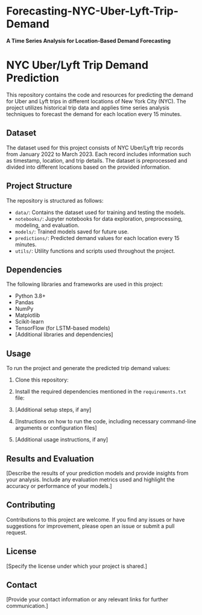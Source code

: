 # Forecasting-NYC-Uber-Lyft-Trip-Demand
**A Time Series Analysis for Location-Based Demand Forecasting**
# NYC Uber/Lyft Trip Demand Prediction

This repository contains the code and resources for predicting the demand for Uber and Lyft trips in different locations of New York City (NYC). The project utilizes historical trip data and applies time series analysis techniques to forecast the demand for each location every 15 minutes.

## Dataset

The dataset used for this project consists of NYC Uber/Lyft trip records from January 2022 to March 2023. Each record includes information such as timestamp, location, and trip details. The dataset is preprocessed and divided into different locations based on the provided information.

## Project Structure

The repository is structured as follows:

- `data/`: Contains the dataset used for training and testing the models.
- `notebooks/`: Jupyter notebooks for data exploration, preprocessing, modeling, and evaluation.
- `models/`: Trained models saved for future use.
- `predictions/`: Predicted demand values for each location every 15 minutes.
- `utils/`: Utility functions and scripts used throughout the project.

## Dependencies

The following libraries and frameworks are used in this project:

- Python 3.8+
- Pandas
- NumPy
- Matplotlib
- Scikit-learn
- TensorFlow (for LSTM-based models)
- [Additional libraries and dependencies]

## Usage

To run the project and generate the predicted trip demand values:

1. Clone this repository:


2. Install the required dependencies mentioned in the `requirements.txt` file:


3. [Additional setup steps, if any]

4. [Instructions on how to run the code, including necessary command-line arguments or configuration files]

5. [Additional usage instructions, if any]

## Results and Evaluation

[Describe the results of your prediction models and provide insights from your analysis. Include any evaluation metrics used and highlight the accuracy or performance of your models.]

## Contributing

Contributions to this project are welcome. If you find any issues or have suggestions for improvement, please open an issue or submit a pull request.

## License

[Specify the license under which your project is shared.]

## Contact

[Provide your contact information or any relevant links for further communication.]

